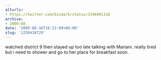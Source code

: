 ```yaml
---
alturls:
- https://twitter.com/bismark/status/3346001116
archive:
- 2009-08
date: '2009-08-16T16:22:09+00:00'
slug: '1250439729'
---
```


watched district 9 then stayed up too late talking with Mariam. really tired but i need to shower and go to her place for breakfast soon.

